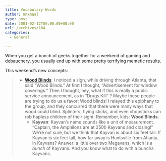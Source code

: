 ```yaml
---
title: Vocabulary Words
author: Unxmaal
type: post
date: 2001-02-12T00:00:00+00:00
url: /archives/104
categories:
  - General

---
```

When you get a bunch of geeks together for a weekend of gaming and debauchery, you usually end up with some pretty terrifying memetic results. 

This weekend&#8217;s new concepts:

>   * **[Wood Blinds][1]**: I noticed a sign, while driving through Atlanta, that said &#8220;Wood Blinds.&#8221; At first I thought, &#8220;Advertisement for window coverings.&#8221; Then I thought, hey, what if this is really a public service announcement, as in &#8220;Drugs Kill&#8221; ? Maybe these people are trying to do us a favor: Wood blinds! I relayed this epiphany to the group, and they concurred that there were many ways that wood could blind. Splinters, flying sticks, and even chopsticks can rob hapless children of their sight. Remember, kids: **<blink>Wood Blinds</blink>**. 
>       * **Kayvan**: Kayvan&#8217;s name sounds like a unit of measurement. &#8220;Captain, the Amphilons are at 3500 Kayvans and closing!&#8221; We&#8217;re not sure, but we think that Kayvan is about six feet tall. If Kayvan is six feet tall, how far away is Huntsville from Atlanta, in Kayvans? Answer: a little over two Megavans, which is a _bunch_ of Kayvans. And you know what to do with a buncha Kayvans. </blockquote>

 [1]: http://www.4woodblinds.com/